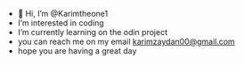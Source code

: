 - 👋 Hi, I’m @Karimtheone1
-  I’m interested in coding 
-  I’m currently learning on the odin project
-  you can reach me on my email karimzaydan00@gmail.com
-  hope you are having a great day

<!---
Karimtheone1/Karimtheone1 is a ✨ special ✨ repository because its `README.md` (this file) appears on your GitHub profile.
You can click the Preview link to take a look at your changes.
--->
